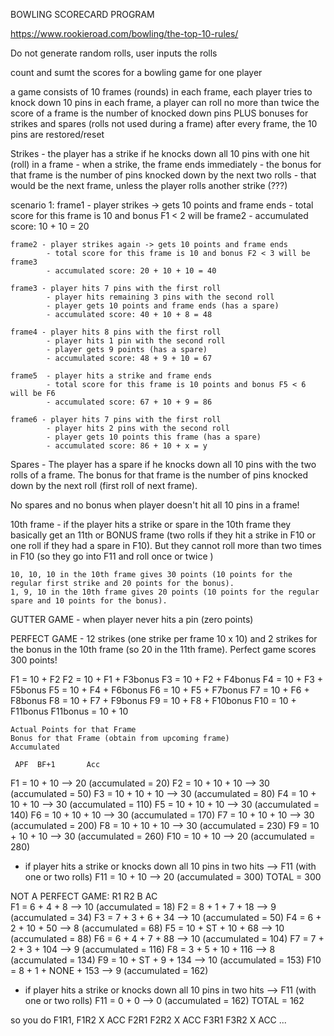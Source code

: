 BOWLING SCORECARD PROGRAM

https://www.rookieroad.com/bowling/the-top-10-rules/

Do not generate random rolls, user inputs the rolls

count and sumt the scores for a bowling game for one player

a game consists of 10 frames (rounds)
in each frame, each player tries to knock down 10 pins
in each frame, a player can roll no more than twice
the score of a frame is the number of knocked down pins PLUS bonuses for strikes and spares (rolls not used during a frame)
after every frame, the 10 pins are restored/reset

Strikes - the player has a strike if he knocks down all 10 pins with one hit (roll) in a frame
    - when a strike, the frame ends immediately
    - the bonus for that frame is the number of pins knocked down by the next two rolls
    - that would be the next frame, unless the player rolls another strike (???)

scenario 1:
    frame1 - player strikes -> gets 10 points and frame ends
            - total score for this frame is 10 and bonus F1 < 2 will be frame2
            - accumulated score: 10 + 10 = 20

    frame2 - player strikes again -> gets 10 points and frame ends
            - total score for this frame is 10 and bonus F2 < 3 will be frame3
            - accumulated score: 20 + 10 + 10 = 40

    frame3 - player hits 7 pins with the first roll
            - player hits remaining 3 pins with the second roll
            - player gets 10 points and frame ends (has a spare)
            - accumulated score: 40 + 10 + 8 = 48

    frame4 - player hits 8 pins with the first roll
            - player hits 1 pin with the second roll
            - player gets 9 points (has a spare)
            - accumulated score: 48 + 9 + 10 = 67

    frame5  - player hits a strike and frame ends
            - total score for this frame is 10 points and bonus F5 < 6 will be F6
            - accumulated score: 67 + 10 + 9 = 86

    frame6 - player hits 7 pins with the first roll
            - player hits 2 pins with the second roll
            - player gets 10 points this frame (has a spare)
            - accumulated score: 86 + 10 + x = y


Spares - The player has a spare if he knocks down all 10 pins with the two rolls of a frame. The bonus for that frame is the number of pins knocked down by the next roll (first roll of next frame).

No spares and no bonus when player doesn't hit all 10 pins in a frame!

10th frame - if the player hits a strike or spare in the 10th frame they basically get an 11th or BONUS frame (two rolls if they hit a strike in F10 or one roll if they had a spare in F10). But they cannot roll more than two times in F10 (so they go into F11 and roll once or twice )

    10, 10, 10 in the 10th frame gives 30 points (10 points for the regular first strike and 20 points for the bonus).
    1, 9, 10 in the 10th frame gives 20 points (10 points for the regular spare and 10 points for the bonus).

GUTTER GAME - when player never hits a pin (zero points)

PERFECT GAME - 12 strikes (one strike per frame 10 x 10) and 2 strikes for the bonus in the 10th frame (so 20 in the 11th frame). Perfect game scores 300 points!

F1 = 10 + F2
F2 = 10 + F1 + F3bonus
F3 = 10 + F2 + F4bonus
F4 = 10 + F3 + F5bonus
F5 = 10 + F4 + F6bonus
F6 = 10 + F5 + F7bonus
F7 = 10 + F6 + F8bonus
F8 = 10 + F7 + F9bonus
F9 = 10 + F8 + F10bonus
F10 = 10 + F11bonus
    F11bonus = 10 + 10

    Actual Points for that Frame
    Bonus for that Frame (obtain from upcoming frame)
    Accumulated

     APF  BF+1       Acc    
F1 = 10 + 10      --> 20 (accumulated = 20)
F2 = 10 + 10 + 10 --> 30 (accumulated = 50)
F3 = 10 + 10 + 10 --> 30 (accumulated = 80)
F4 = 10 + 10 + 10 --> 30 (accumulated = 110)
F5 = 10 + 10 + 10 --> 30 (accumulated = 140)
F6 = 10 + 10 + 10 --> 30 (accumulated = 170)
F7 = 10 + 10 + 10 --> 30 (accumulated = 200)
F8 = 10 + 10 + 10 --> 30 (accumulated = 230)
F9 = 10 + 10 + 10 --> 30 (accumulated = 260)
F10 = 10 + 10 --> 20 (accumulated = 280)
- if player hits a strike or knocks down all 10 pins in two hits --> F11 (with one or two rolls)
F11 = 10 + 10 --> 20 (accumulated = 300)
TOTAL = 300

NOT A PERFECT GAME:
     R1  R2   B  AC  
F1 = 6 + 4 + 8      --> 10 (accumulated = 18)
F2 = 8 + 1 + 7 + 18 --> 9 (accumulated = 34)
F3 = 7 + 3 + 6 + 34 --> 10 (accumulated = 50)
F4 = 6 + 2 + 10 + 50 --> 8 (accumulated = 68)
F5 = 10 + ST + 10 + 68 --> 10 (accumulated = 88)
F6 = 6 + 4 + 7 + 88 --> 10 (accumulated = 104)
F7 = 7 + 2 + 3 + 104 --> 9 (accumulated = 116)
F8 = 3 + 5 + 10 + 116 --> 8 (accumulated = 134)
F9 = 10 + ST + 9 + 134 --> 10 (accumulated = 153)
F10 = 8 + 1 + NONE + 153 --> 9 (accumulated = 162)
- if player hits a strike or knocks down all 10 pins in two hits --> F11 (with one or two rolls)
F11 = 0 + 0 --> 0 (accumulated = 162)
TOTAL = 162

so you do F1R1, F1R2 X ACC
F2R1 F2R2 X ACC
F3R1 F3R2 X ACC
...